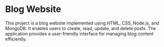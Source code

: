 # Blog Website

This project is a blog website implemented using HTML, CSS, Node.js, and MongoDB. It enables users to create, read, update, and delete posts.
The application provides a user-friendly interface for managing blog content efficiently.
